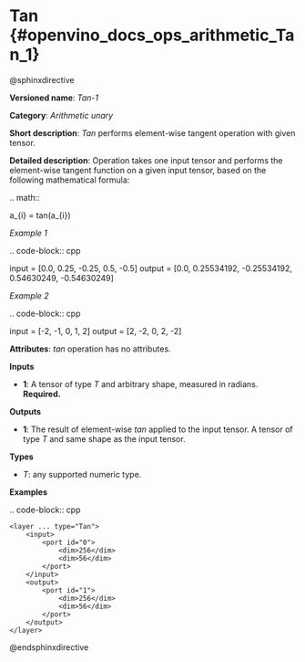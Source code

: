 # Tan  {#openvino_docs_ops_arithmetic_Tan_1}

@sphinxdirective

**Versioned name**: *Tan-1*

**Category**: *Arithmetic unary*

**Short description**: *Tan* performs element-wise tangent operation with given tensor.

**Detailed description**:  Operation takes one input tensor and performs the element-wise tangent function on a given input tensor, based on the following mathematical formula:

.. math::

   a_{i} = tan(a_{i})

*Example 1*

.. code-block:: cpp

   input = [0.0, 0.25, -0.25, 0.5, -0.5]
   output = [0.0, 0.25534192, -0.25534192, 0.54630249, -0.54630249]

*Example 2*

.. code-block:: cpp

   input = [-2, -1, 0, 1, 2]
   output = [2, -2, 0, 2, -2]

**Attributes**: *tan*  operation has no attributes.

**Inputs**

* **1**: A tensor of type *T* and arbitrary shape, measured in radians. **Required.**

**Outputs**

* **1**: The result of element-wise *tan* applied to the input tensor. A tensor of type *T* and same shape as the input tensor.

**Types**

* *T*: any supported numeric type.


**Examples**

.. code-block:: cpp  

    <layer ... type="Tan">
        <input>
            <port id="0">
                <dim>256</dim>
                <dim>56</dim>
            </port>
        </input>
        <output>
            <port id="1">
                <dim>256</dim>
                <dim>56</dim>
            </port>
        </output>
    </layer>

@endsphinxdirective